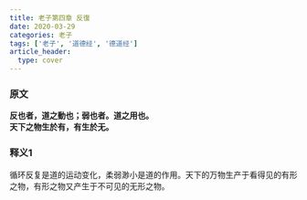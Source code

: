 ```yaml
---
title: 老子第四章 反復
date: 2020-03-29
categories: 老子
tags: ['老子', '道德经', '德道经']
article_header:
  type: cover
---
```


### 原文

**反也者，道之動也；弱也者。道之用也。**  
**天下之物生於有，有生於无。**

<!--more-->

### 释义1

循环反复是道的运动变化，柔弱渺小是道的作用。天下的万物生产于看得见的有形之物，有形之物又产生于不可见的无形之物。
